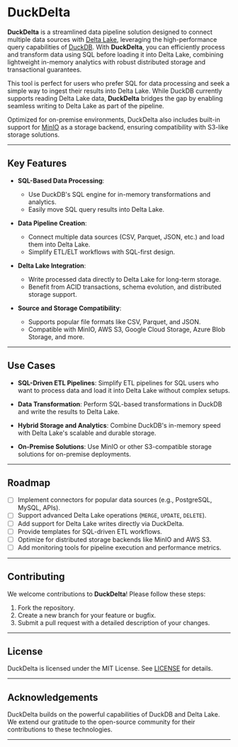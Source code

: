 # DuckDelta

**DuckDelta** is a streamlined data pipeline solution designed to connect multiple data sources with [Delta Lake](https://delta.io/), leveraging the high-performance query capabilities of [DuckDB](https://duckdb.org/). With **DuckDelta**, you can efficiently process and transform data using SQL before loading it into Delta Lake, combining lightweight in-memory analytics with robust distributed storage and transactional guarantees.

This tool is perfect for users who prefer SQL for data processing and seek a simple way to ingest their results into Delta Lake. While DuckDB currently supports reading Delta Lake data, **DuckDelta** bridges the gap by enabling seamless writing to Delta Lake as part of the pipeline.

Optimized for on-premise environments, DuckDelta also includes built-in support for [MinIO](https://min.io/) as a storage backend, ensuring compatibility with S3-like storage solutions.

---

## Key Features

- **SQL-Based Data Processing**:
  - Use DuckDB's SQL engine for in-memory transformations and analytics.
  - Easily move SQL query results into Delta Lake.

- **Data Pipeline Creation**:
  - Connect multiple data sources (CSV, Parquet, JSON, etc.) and load them into Delta Lake.
  - Simplify ETL/ELT workflows with SQL-first design.

- **Delta Lake Integration**:
  - Write processed data directly to Delta Lake for long-term storage.
  - Benefit from ACID transactions, schema evolution, and distributed storage support.

- **Source and Storage Compatibility**:
  - Supports popular file formats like CSV, Parquet, and JSON.
  - Compatible with MinIO, AWS S3, Google Cloud Storage, Azure Blob Storage, and more.

---

## Use Cases

- **SQL-Driven ETL Pipelines**:
  Simplify ETL pipelines for SQL users who want to process data and load it into Delta Lake without complex setups.

- **Data Transformation**:
  Perform SQL-based transformations in DuckDB and write the results to Delta Lake.

- **Hybrid Storage and Analytics**:
  Combine DuckDB's in-memory speed with Delta Lake's scalable and durable storage.

- **On-Premise Solutions**:
  Use MinIO or other S3-compatible storage solutions for on-premise deployments.

---

## Roadmap

- [ ] Implement connectors for popular data sources (e.g., PostgreSQL, MySQL, APIs).
- [ ] Support advanced Delta Lake operations (`MERGE`, `UPDATE`, `DELETE`).
- [ ] Add support for Delta Lake writes directly via DuckDelta.
- [ ] Provide templates for SQL-driven ETL workflows.
- [ ] Optimize for distributed storage backends like MinIO and AWS S3.
- [ ] Add monitoring tools for pipeline execution and performance metrics.

---

## Contributing

We welcome contributions to **DuckDelta**! Please follow these steps:

1. Fork the repository.
2. Create a new branch for your feature or bugfix.
3. Submit a pull request with a detailed description of your changes.

---

## License

DuckDelta is licensed under the MIT License. See [LICENSE](LICENSE) for details.

---

## Acknowledgements

DuckDelta builds on the powerful capabilities of DuckDB and Delta Lake. We extend our gratitude to the open-source community for their contributions to these technologies.

---